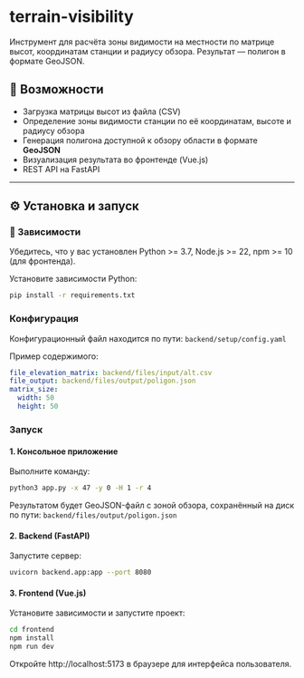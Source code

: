 # terrain-visibility

Инструмент для расчёта зоны видимости на местности по матрице высот, координатам станции и радиусу обзора. Результат — полигон в формате GeoJSON.

## 🧩 Возможности

- Загрузка матрицы высот из файла (CSV)
- Определение зоны видимости станции по её координатам, высоте и радиусу обзора
- Генерация полигона доступной к обзору области в формате **GeoJSON**
- Визуализация результата во фронтенде (Vue.js)
- REST API на FastAPI

---

## ⚙️ Установка и запуск

### 🔧 Зависимости

Убедитесь, что у вас установлен Python >= 3.7, Node.js >= 22, npm >= 10 (для фронтенда).

Установите зависимости Python:

```bash
pip install -r requirements.txt
```

### Конфигурация

Конфигурационный файл находится по пути: `backend/setup/config.yaml`

Пример содержимого:

```yaml
file_elevation_matrix: backend/files/input/alt.csv
file_output: backend/files/output/poligon.json
matrix_size:
  width: 50
  height: 50
```

### Запуск

#### 1. Консольное приложение

Выполните команду:

```bash
python3 app.py -x 47 -y 0 -H 1 -r 4
```

Результатом будет GeoJSON-файл с зоной обзора, сохранённый на диск по пути: `backend/files/output/poligon.json`

#### 2. Backend (FastAPI)

Запустите сервер:

```bash
uvicorn backend.app:app --port 8080
```

#### 3. Frontend (Vue.js)

Установите зависимости и запустите проект:

```bash
cd frontend
npm install
npm run dev
```

Откройте http://localhost:5173 в браузере для интерфейса пользователя.
